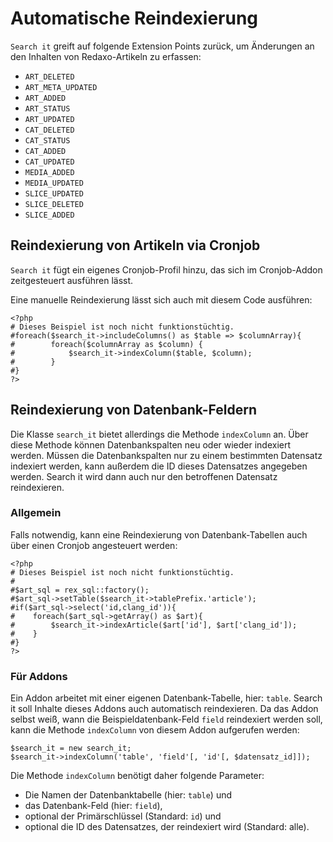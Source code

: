 # Automatische Reindexierung 

`Search it` greift auf folgende Extension Points zurück, um Änderungen an den Inhalten von Redaxo-Artikeln zu erfassen:

* `ART_DELETED`
* `ART_META_UPDATED`
* `ART_ADDED`
* `ART_STATUS`
* `ART_UPDATED`
* `CAT_DELETED`
* `CAT_STATUS`
* `CAT_ADDED`
* `CAT_UPDATED`
* `MEDIA_ADDED`
* `MEDIA_UPDATED`
* `SLICE_UPDATED`
* `SLICE_DELETED`
* `SLICE_ADDED`

## Reindexierung von Artikeln via Cronjob

`Search it` fügt ein eigenes Cronjob-Profil hinzu, das sich im Cronjob-Addon zeitgesteuert ausführen lässt.

Eine manuelle Reindexierung lässt sich auch mit diesem Code ausführen:

```
<?php
# Dieses Beispiel ist noch nicht funktionstüchtig.
#foreach($search_it->includeColumns() as $table => $columnArray){
#        foreach($columnArray as $column) {
#            $search_it->indexColumn($table, $column);
#        }
#}
?>
```

## Reindexierung von Datenbank-Feldern

Die Klasse `search_it` bietet allerdings die Methode `indexColumn` an. Über diese Methode können Datenbankspalten neu oder wieder indexiert werden. Müssen die Datenbankspalten nur zu einem bestimmten Datensatz indexiert werden, kann außerdem die ID dieses Datensatzes angegeben werden. Search it wird dann auch nur den betroffenen Datensatz reindexieren.

### Allgemein

Falls notwendig, kann eine Reindexierung von Datenbank-Tabellen auch über einen Cronjob angesteuert werden:

```
<?php
# Dieses Beispiel ist noch nicht funktionstüchtig.
#
#$art_sql = rex_sql::factory();
#$art_sql->setTable($search_it->tablePrefix.'article');
#if($art_sql->select('id,clang_id')){
#    foreach($art_sql->getArray() as $art){
#        $search_it->indexArticle($art['id'], $art['clang_id']);
#    }
#}
?>
```

### Für Addons

Ein Addon arbeitet mit einer eigenen Datenbank-Tabelle, hier: `table`. Search it soll Inhalte dieses Addons auch automatisch reindexieren. Da das Addon selbst weiß, wann die Beispieldatenbank-Feld `field` reindexiert werden soll, kann die Methode `indexColumn` von diesem Addon aufgerufen werden:
 
```
$search_it = new search_it;
$search_it->indexColumn('table', 'field'[, 'id'[, $datensatz_id]]);
``` 
 
Die Methode `indexColumn` benötigt daher folgende Parameter:
*    Die Namen der Datenbanktabelle (hier: `table`) und
*    das Datenbank-Feld (hier: `field`),
*    optional der Primärschlüssel (Standard: `id`) und
*    optional die ID des Datensatzes, der reindexiert wird (Standard: alle).
